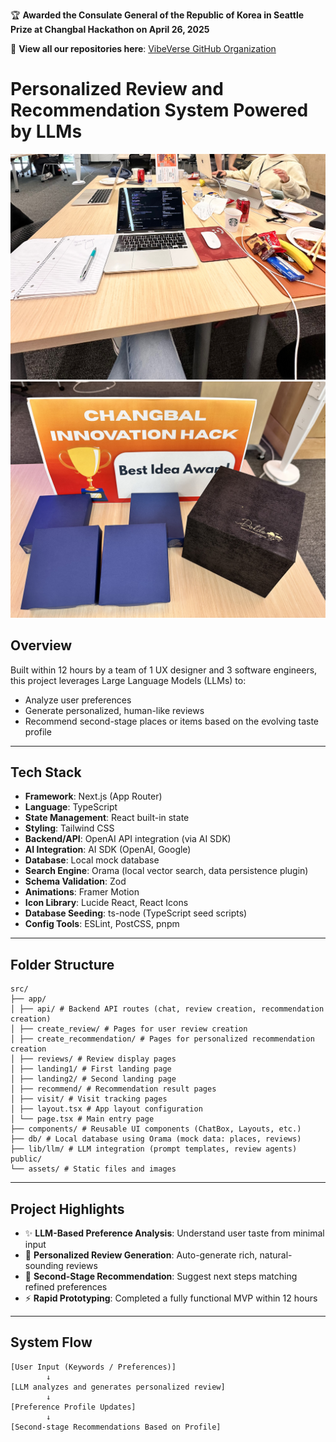 🏆 **Awarded the Consulate General of the Republic of Korea in Seattle Prize at Changbal Hackathon on April 26, 2025**

🔗 **View all our repositories here**: [VibeVerse GitHub Organization](https://github.com/orgs/team1CB04262025/repositories)

# Personalized Review and Recommendation System Powered by LLMs

<img src="./public/assets/hack1.jpeg" width="800"/>
<img src="./public/assets/award.jpeg" width="800"/>

## Overview

Built within 12 hours by a team of 1 UX designer and 3 software engineers, this project leverages Large Language Models (LLMs) to:

- Analyze user preferences
- Generate personalized, human-like reviews
- Recommend second-stage places or items based on the evolving taste profile

---

## Tech Stack

- **Framework**: Next.js (App Router)
- **Language**: TypeScript
- **State Management**: React built-in state
- **Styling**: Tailwind CSS
- **Backend/API**: OpenAI API integration (via AI SDK)
- **AI Integration**: AI SDK (OpenAI, Google)
- **Database**: Local mock database
- **Search Engine**: Orama (local vector search, data persistence plugin)
- **Schema Validation**: Zod
- **Animations**: Framer Motion
- **Icon Library**: Lucide React, React Icons
- **Database Seeding**: ts-node (TypeScript seed scripts)
- **Config Tools**: ESLint, PostCSS, pnpm

---

## Folder Structure

```
src/
├── app/
│ ├── api/ # Backend API routes (chat, review creation, recommendation creation)
│ ├── create_review/ # Pages for user review creation
│ ├── create_recommendation/ # Pages for personalized recommendation creation
│ ├── reviews/ # Review display pages
│ ├── landing1/ # First landing page
│ ├── landing2/ # Second landing page
│ ├── recommend/ # Recommendation result pages
│ ├── visit/ # Visit tracking pages
│ ├── layout.tsx # App layout configuration
│ └── page.tsx # Main entry page
├── components/ # Reusable UI components (ChatBox, Layouts, etc.)
├── db/ # Local database using Orama (mock data: places, reviews)
├── lib/llm/ # LLM integration (prompt templates, review agents)
public/
└── assets/ # Static files and images
```

---

## Project Highlights

- ✨ **LLM-Based Preference Analysis**: Understand user taste from minimal input
- 📝 **Personalized Review Generation**: Auto-generate rich, natural-sounding reviews
- 🎯 **Second-Stage Recommendation**: Suggest next steps matching refined preferences
- ⚡ **Rapid Prototyping**: Completed a fully functional MVP within 12 hours

---

## System Flow

```plaintext
[User Input (Keywords / Preferences)]
        ↓
[LLM analyzes and generates personalized review]
        ↓
[Preference Profile Updates]
        ↓
[Second-stage Recommendations Based on Profile]
```
